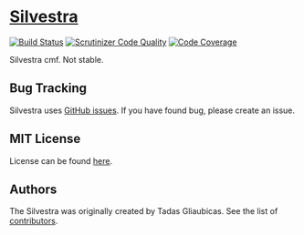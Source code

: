 [Silvestra](https://github.com/Silvestra/logo/blob/master/logo/white_bg.png?raw=true)
=========

[![Build Status](https://scrutinizer-ci.com/g/Silvestra/Silvestra/badges/build.png?b=master)](https://scrutinizer-ci.com/g/Silvestra/Silvestra/build-status/master)
[![Scrutinizer Code Quality](https://scrutinizer-ci.com/g/Silvestra/Silvestra/badges/quality-score.png?b=master)](https://scrutinizer-ci.com/g/Silvestra/Silvestra/?branch=master)
[![Code Coverage](https://scrutinizer-ci.com/g/Silvestra/Silvestra/badges/coverage.png?b=master)](https://scrutinizer-ci.com/g/Silvestra/Silvestra/?branch=master)

Silvestra cmf. Not stable.

Bug Tracking
---------

Silvestra uses [GitHub issues](https://github.com/Silvestra/Silvestra/issues). If you have found bug, please create an issue.

MIT License
---------

License can be found [here](https://github.com/Silvestra/Silvestra/blob/master/LICENSE).

Authors
---------

The Silvestra was originally created by Tadas Gliaubicas. See the list of [contributors](https://github.com/Silvestra/Silvestra/contributors).
